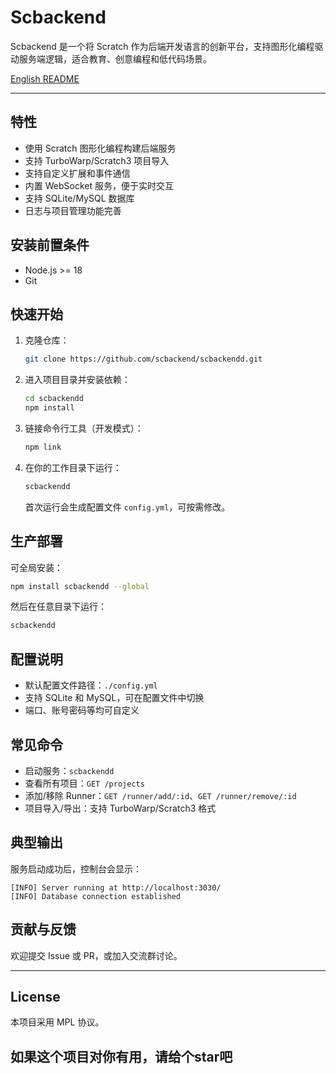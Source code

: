 # Scbackend

Scbackend 是一个将 Scratch 作为后端开发语言的创新平台，支持图形化编程驱动服务端逻辑，适合教育、创意编程和低代码场景。

[English README](docs/README-EN.md)

---

## 特性
- 使用 Scratch 图形化编程构建后端服务
- 支持 TurboWarp/Scratch3 项目导入
- 支持自定义扩展和事件通信
- 内置 WebSocket 服务，便于实时交互
- 支持 SQLite/MySQL 数据库
- 日志与项目管理功能完善

## 安装前置条件
- Node.js >= 18
- Git

## 快速开始
1. 克隆仓库：
   ```bash
   git clone https://github.com/scbackend/scbackendd.git
   ```
2. 进入项目目录并安装依赖：
   ```bash
   cd scbackendd
   npm install
   ```
3. 链接命令行工具（开发模式）：
   ```bash
   npm link
   ```
4. 在你的工作目录下运行：
   ```bash
   scbackendd
   ```
   首次运行会生成配置文件 `config.yml`，可按需修改。

## 生产部署
可全局安装：
```bash
npm install scbackendd --global
```
然后在任意目录下运行：
```bash
scbackendd
```

## 配置说明
- 默认配置文件路径：`./config.yml`
- 支持 SQLite 和 MySQL，可在配置文件中切换
- 端口、账号密码等均可自定义

## 常见命令
- 启动服务：`scbackendd`
- 查看所有项目：`GET /projects`
- 添加/移除 Runner：`GET /runner/add/:id`、`GET /runner/remove/:id`
- 项目导入/导出：支持 TurboWarp/Scratch3 格式

## 典型输出
服务启动成功后，控制台会显示：
```
[INFO] Server running at http://localhost:3030/
[INFO] Database connection established
```

## 贡献与反馈
欢迎提交 Issue 或 PR，或加入交流群讨论。

---

## License
本项目采用 MPL 协议。

## 如果这个项目对你有用，请给个star吧